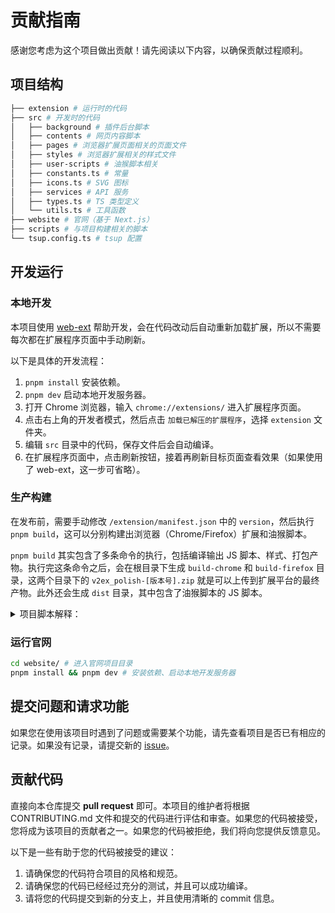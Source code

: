 # 贡献指南

感谢您考虑为这个项目做出贡献！请先阅读以下内容，以确保贡献过程顺利。

## 项目结构

```bash
├── extension # 运行时的代码
├── src # 开发时的代码
│   ├── background # 插件后台脚本
│   ├── contents # 网页内容脚本
│   ├── pages # 浏览器扩展页面相关的页面文件
│   ├── styles # 浏览器扩展相关的样式文件
│   ├── user-scripts # 油猴脚本相关
│   ├── constants.ts # 常量
│   ├── icons.ts # SVG 图标
│   ├── services # API 服务
│   ├── types.ts # TS 类型定义
│   └── utils.ts # 工具函数
├── website # 官网（基于 Next.js）
├── scripts # 与项目构建相关的脚本
└── tsup.config.ts # tsup 配置
```

## 开发运行

### 本地开发

本项目使用 [web-ext](https://github.com/mozilla/web-ext) 帮助开发，会在代码改动后自动重新加载扩展，所以不需要每次都在扩展程序页面中手动刷新。

以下是具体的开发流程：

1. `pnpm install` 安装依赖。
1. `pnpm dev` 启动本地开发服务器。
1. 打开 Chrome 浏览器，输入 `chrome://extensions/` 进入扩展程序页面。
1. 点击右上角的开发者模式，然后点击 `加载已解压的扩展程序`，选择 `extension` 文件夹。
1. 编辑 `src` 目录中的代码，保存文件后会自动编译。
1. 在扩展程序页面中，点击刷新按钮，接着再刷新目标页面查看效果（如果使用了 web-ext，这一步可省略）。

### 生产构建

在发布前，需要手动修改 `/extension/manifest.json` 中的 `version`，然后执行 `pnpm build`，这可以分别构建出浏览器（Chrome/Firefox）扩展和油猴脚本。

`pnpm build` 其实包含了多条命令的执行，包括编译输出 JS 脚本、样式、打包产物。执行完这条命令之后，会在根目录下生成 `build-chrome` 和 `build-firefox` 目录，这两个目录下的 `v2ex_polish-[版本号].zip` 就是可以上传到扩展平台的最终产物。此外还会生成 `dist` 目录，其中包含了油猴脚本的 JS 脚本。

<details>
  <summary>项目脚本解释：</summary>

| 脚本名称            | 描述                     |
| ------------------- | ------------------------ |
| `build:style`       | 构建浏览器扩展用到的样式 |
| `build:ext`         | 构建浏览器扩展           |
| `build:userscript`  | 构建油猴脚本             |
| `pack:chrome`       | 打包最终产物             |
| `output:userscript` | 生成油猴脚本             |
| `output:css`        | 生成油猴脚本样式         |

</details>

### 运行官网

```bash
cd website/ # 进入官网项目目录
pnpm install && pnpm dev # 安装依赖、启动本地开发服务器
```

## 提交问题和请求功能

如果您在使用该项目时遇到了问题或需要某个功能，请先查看项目是否已有相应的记录。如果没有记录，请提交新的 [issue](https://github.com/coolpace/V2EX_Polish/issues)。

## 贡献代码

直接向本仓库提交 **pull request** 即可。本项目的维护者将根据 CONTRIBUTING.md 文件和提交的代码进行评估和审查。如果您的代码被接受，您将成为该项目的贡献者之一。如果您的代码被拒绝，我们将向您提供反馈意见。

以下是一些有助于您的代码被接受的建议：

1. 请确保您的代码符合项目的风格和规范。
2. 请确保您的代码已经经过充分的测试，并且可以成功编译。
3. 请将您的代码提交到新的分支上，并且使用清晰的 commit 信息。
